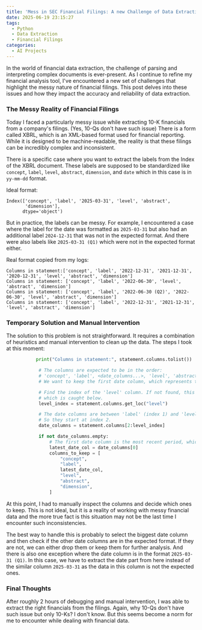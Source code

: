 ```yaml
---
title: 'Mess in SEC Financial Filings: A new Challenge of Data Extraction'
date: 2025-06-19 23:15:27
tags:
  - Python
  - Data Extraction
  - Financial Filings
categories:
  - AI Projects
---
```


In the world of financial data extraction, the challenge of parsing and interpreting complex documents is ever-present. As I continue to refine my financial analysis tool, I've encountered a new set of challenges that highlight the messy nature of financial filings. This post delves into these issues and how they impact the accuracy and reliability of data extraction.

<!-- more -->

### The Messy Reality of Financial Filings

Today I faced a particularly messy issue while extracting 10-K financials from a company's filings. (Yes, 10-Qs don't have such issue) There is a form called XBRL, which is an XML-based format used for financial reporting. While it is designed to be machine-readable, the reality is that these filings can be incredibly complex and inconsistent.

There is a specific case where you want to extract the labels from the Index of the XBRL document. These labels are supposed to be standardized like `concept`, `label`, `level`, `abstract`, `dimension`, and `date` which in this case is in `yy-mm-dd` format.

Ideal format:
```
Index(['concept', 'label', '2025-03-31', 'level', 'abstract',
       'dimension'],
      dtype='object')
```

But in practice, the labels can be messy. For example, I encountered a case where the label for the date was formatted as `2025-03-31` but also had an additional label `2024-12-31` that was not in the expected format. And there were also labels like `2025-03-31 (Q1)` which were not in the expected format either.

Real format copied from my logs:
```
Columns in statement:['concept', 'label', '2022-12-31', '2021-12-31', '2020-12-31', 'level', 'abstract', 'dimension']
Columns in statement: ['concept', 'label', '2022-06-30', 'level', 'abstract', 'dimension']
Columns in statement: ['concept', 'label', '2022-06-30 (Q2)', '2022-06-30', 'level', 'abstract', 'dimension']
Columns in statement: ['concept', 'label', '2022-12-31', '2021-12-31', 'level', 'abstract', 'dimension']
```


### Temporary Solution and Manual Intervention

The solution to this problem is not straightforward. It requires a combination of heuristics and manual intervention to clean up the data. The steps I took at this moment:

```python
           print("Columns in statement:", statement.columns.tolist())

            # The columns are expected to be in the order:
            # 'concept', 'label', <date_columns...>, 'level', 'abstract', 'dimension'
            # We want to keep the first date column, which represents the most recent period.

            # Find the index of the 'level' column. If not found, this will raise a KeyError,
            # which is caught below.
            level_index = statement.columns.get_loc("level")

            # The date columns are between 'label' (index 1) and 'level'.
            # So they start at index 2.
            date_columns = statement.columns[2:level_index]

            if not date_columns.empty:
                # The first date column is the most recent period, which is what we want.
                latest_date_col = date_columns[0]
                columns_to_keep = [
                    "concept",
                    "label",
                    latest_date_col,
                    "level",
                    "abstract",
                    "dimension",
                ]
```

At this point, I had to manually inspect the columns and decide which ones to keep. This is not ideal, but it is a reality of working with messy financial data and the more true fact is this situation may not be the last time I encounter such inconsistencies.

The best way to handle this is probably to select the biggest date column and then check if the other date columns are in the expected format. If they are not, we can either drop them or keep them for further analysis. And there is also one exception where the date column is in the format `2025-03-31 (Q1)`. In this case, we have to extract the date part from here instead of the similar column `2025-03-31` as the data in this column is not the expected ones.

### Final Thoughts

After roughly 2 hours of debugging and manual intervention, I was able to extract the right financials from the filings. Again, why 10-Qs don't have such issue but only 10-Ks? I don't know. But this seems become a norm for me to encounter while dealing with financial data.